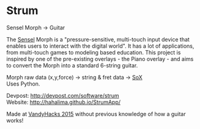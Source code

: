 # Strum
Sensel Morph -> Guitar

The [Sensel](http://www.sensel.com/) Morph is a "pressure-sensitive, multi-touch input device that enables users to interact with the digital world". It has a lot of applications, from multi-touch games to modeling based education. This project is inspired by one of the pre-existing overlays - the Piano overlay - and aims to convert the Morph into a standard 6-string guitar.

Morph raw data (x,y,force) -> string & fret data -> [SoX](http://sox.sourceforge.net/)
<br>Uses Python.

Devpost: http://devpost.com/software/strum <br>
Website: http://hahalima.github.io/StrumApp/

Made at [VandyHacks 2015](http://www.vandyhacks.org/) without previous knowledge of how a guitar works!
